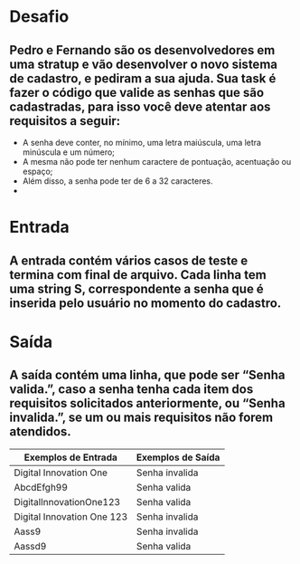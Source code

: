 # Desafio
## Pedro e Fernando são os desenvolvedores em uma stratup e vão desenvolver o novo sistema de cadastro, e pediram a sua ajuda. Sua task é fazer o código que valide as senhas que são cadastradas, para isso você deve atentar aos requisitos a seguir:

- A senha deve conter, no mínimo, uma letra maiúscula, uma letra minúscula e um número;
- A mesma não pode ter nenhum caractere de pontuação, acentuação ou espaço;
- Além disso, a senha pode ter de 6 a 32 caracteres.
- 
# Entrada
## A entrada contém vários casos de teste e termina com final de arquivo. Cada linha tem uma string S, correspondente a senha que é inserida pelo usuário no momento do cadastro.

# Saída
## A saída contém uma linha, que pode ser “Senha valida.”, caso a senha tenha cada item dos requisitos solicitados anteriormente, ou “Senha invalida.”, se um ou mais requisitos não forem atendidos.

|     Exemplos de Entrada  |   Exemplos de Saída  |
|----------------------------|----------------------|
| Digital Innovation One     |  Senha invalida      | 
| AbcdEfgh99                 |  Senha valida        | 
| DigitalInnovationOne123    |  Senha valida        | 
| Digital Innovation One 123 |  Senha invalida      | 
| Aass9                      |  Senha invalida      | 
| Aassd9                     |  Senha valida        | 






 
